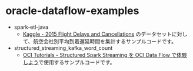 # oracle-dataflow-examples

- spark-etl-java
  - [Kaggle - 2015 Flight Delays and Cancellations](https://www.kaggle.com/datasets/usdot/flight-delays) のデータセットに対して、航空会社別平均到着遅延時間を集計するサンプルコードです。
- structured_streaming_kafka_word_count
  - [OCI Tutorials - Structured Spark Streaming を OCI Data Flow で体験しよう](https://oracle-japan.github.io/ocitutorials/datascience/dataflow-structured-sparl-streaming)で使用するサンプルコードです。
